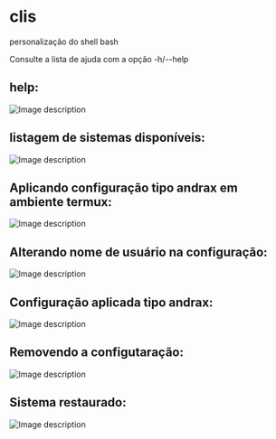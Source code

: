 # clis
personalização do shell bash

Consulte a lista de ajuda com a opçâo -h/--help

## help:
![Image description](https://github.com/Olliv3r/clis/blob/master/src/images/help.png)

## listagem de sistemas disponíveis:
![Image description](https://github.com/Olliv3r/clis/blob/master/src/images/list.png)

## Aplicando configuração tipo andrax em ambiente termux:
![Image description](https://github.com/Olliv3r/clis/blob/master/src/images/setup.png)

## Alterando nome de usuário na configuração:
![Image description](https://github.com/Olliv3r/clis/blob/master/src/images/user.png)

## Configuração aplicada tipo andrax:
![Image description](https://github.com/Olliv3r/clis/blob/master/src/images/user_applyng.png)

## Removendo a configutaração:
![Image description](https://github.com/Olliv3r/clis/blob/master/src/images/removing.png)

## Sistema restaurado:
![Image description](https://github.com/Olliv3r/clis/blob/master/src/images/removed.png)
